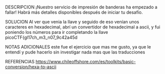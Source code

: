 
DESCRIPCION
 ¡Nuestro servicio de impresión de banderas ha empezado a fallar!
Habrá más detalles disponibles después de iniciar tu desafío.

SOLUCION
Al ver que venia la llave y seguido de eso venían unos caracteres en hexadecimal, abrí un convertidor de hexadecimal a ascii, y fui poniendo los números para ir completando la llave
picoCTF{gl17ch_m3_n07_9c42a45d

NOTAS ADICIONALES
este fue el ejercicio que mas me gusto, ya que le entendí y pude hacerlo sin investigar nada mas que las traducciones

REFERENCIAS
https://www.chileoffshore.com/es/toolkits/basic-conversion/hexa-to-ascii